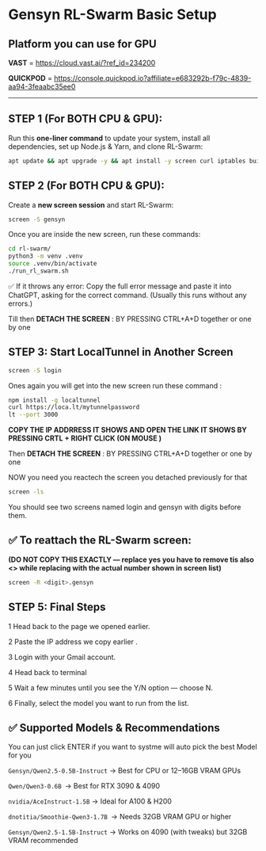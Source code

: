 # Gensyn RL-Swarm Basic Setup


## Platform you can use for GPU 

**VAST** = https://cloud.vast.ai/?ref_id=234200

**QUICKPOD** = https://console.quickpod.io?affiliate=e683292b-f79c-4839-aa94-3feaabc35ee0

---

## **STEP 1 (For BOTH CPU & GPU):**

Run this **one-liner command** to update your system, install all dependencies, set up Node.js & Yarn, and clone RL-Swarm:

```bash
apt update && apt upgrade -y && apt install -y screen curl iptables build-essential git wget lz4 jq make gcc nano automake autoconf tmux htop nvme-cli libgbm1 pkg-config libssl-dev libleveldb-dev tar clang bsdmainutils ncdu unzip python3 python3-pip python3-venv python3-dev && curl -fsSL https://deb.nodesource.com/setup_22.x | bash - && apt install -y nodejs && npm install -g yarn && curl -o- -L https://yarnpkg.com/install.sh | bash && export PATH="$HOME/.yarn/bin:$HOME/.config/yarn/global/node_modules/.bin:$PATH" && source ~/.bashrc && git clone https://github.com/gensyn-ai/rl-swarm/
```

## **STEP 2 (For BOTH CPU & GPU):**

Create a **new screen session** and start RL-Swarm:
```bash
screen -S gensyn
```
Once you are inside the new screen, run these commands:
```bash
cd rl-swarm/
python3 -m venv .venv
source .venv/bin/activate
./run_rl_swarm.sh
```

✅ If it throws any error:
Copy the full error message and paste it into ChatGPT, asking for the correct command. (Usually this runs without any errors.)

Till then **DETACH THE SCREEN** : BY PRESSING CTRL+A+D together or one by one


## **STEP 3: Start LocalTunnel in Another Screen**
```bash
screen -S login
```

Ones again you will get into the new screen run these command :
```bash
npm install -g localtunnel
curl https://loca.lt/mytunnelpassword
lt --port 3000
```
**COPY THE IP ADDRRESS IT SHOWS AND OPEN THE LINK IT SHOWS BY PRESSING CRTL + RIGHT CLICK (ON MOUSE )**

Then **DETACH THE SCREEN** : BY PRESSING CTRL+A+D together or one by one

NOW you need you reactech the screen you detached previously for that 
```bash
screen -ls
```
You should see two screens named login and gensyn with digits before them.

## ✅ To reattach the RL-Swarm screen:
**(DO NOT COPY THIS EXACTLY — replace <digit> yes you have to remove tis also <> while replacing with the actual number shown in screen list)**
```bash
screen -R <digit>.gensyn

```

## STEP 5: Final Steps

1 Head back to the page we opened earlier.

2 Paste the IP address we copy earlier .

3 Login with your Gmail account.

4 Head back to terminal 

5 Wait a few minutes until you see the Y/N option — choose N.

6 Finally, select the model you want to run from the list.

## ✅ Supported Models & Recommendations

You can just click ENTER if you want to systme will auto pick the best Model for you 


``` Gensyn/Qwen2.5-0.5B-Instruct ``` → Best for CPU or 12–16GB VRAM GPUs

```Qwen/Qwen3-0.6B ```→ Best for RTX 3090 & 4090

```nvidia/AceInstruct-1.5B``` → Ideal for A100 & H200

```dnotitia/Smoothie-Qwen3-1.7B ```→ Needs 32GB VRAM GPU or higher

```Gensyn/Qwen2.5-1.5B-Instruct``` → Works on 4090 (with tweaks) but 32GB VRAM recommended
